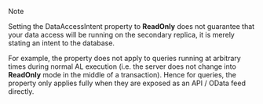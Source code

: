 > [!NOTE]
> Setting the DataAccessIntent property to **ReadOnly** does not guarantee that your data access will be running on the secondary replica, it is merely stating an intent to the database. 
> 
> For example, the property does not apply to queries running at arbitrary times during normal AL execution (i.e. the server does not change into **ReadOnly** mode in the middle of a transaction). Hence for queries, the property only applies fully when they are exposed as an API / OData feed directly. 